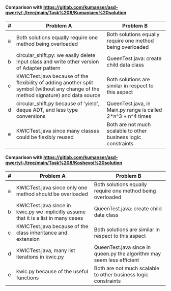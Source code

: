 
#### Comparison with https://gitlab.com/kumanser/asd-qwerty/-/tree/main/Task%208/Kumaniaev%20solution

| #   | Problem A                                                                                                                            | Problem B                                                      |
|-----|--------------------------------------------------------------------------------------------------------------------------------------|----------------------------------------------------------------|
| a   | Both solutions equally require one method being overloaded                                                                           | Both solutions equally require one method being overloaded     |
| b   | circular_shift.py: we easily delete Input class and write other version of Adapter pattern                                           | QueenTest.java: create child data class                        |
| c   | KWICTest.java because of the flexibility of adding another split symbol (without any change of the method signature) and data source | Both solutions are similar in respect to this aspect           |
| d   | circular_shift.py because of 'yield', deque ADT, and less type conversions                                                           | QueenTest.java, in Main.py range is called 2*n^3 + n^4 times   |
| e   | KWICTest.java since many classes could be flexibly reused                                                                            | Both are not much scalable to other business logic constraints |



#### Comparison with https://gitlab.com/kumanser/asd-qwerty/-/tree/main/Task%208/Koshevoi%20solution

| #   | Problem A                                                                           | Problem B                                                              |
|-----|-------------------------------------------------------------------------------------|------------------------------------------------------------------------|
| a   | KWICTest.java since only one method should be overloaded                            | Both solutions equally require one method being overloaded             |
| b   | KWICTest.java since in kwic.py we implicitly assume that it is a list in many cases | QueenTest.java: create child data class                                |
| c   | KWICTest.java because of the class inheritance and extension                        | Both solutions are similar in respect to this aspect                   |
| d   | KWICTest.java, many list iterations in kwic.py                                      | QueenTest.java since in queen.py the algorithm may seem less efficient |
| e   | kwic.py because of the useful functions                                             | Both are not much scalable to other business logic constraints         |

